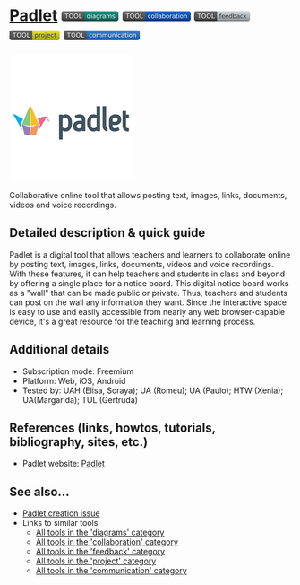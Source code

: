 # [Padlet](https://padlet.com/)  [<img src="images/diagrams.png" align="bottom">](https://github.com/e-CLOSE/Toolbox/issues?q=label%3A01_TOOL+label%3Adiagrams) [<img src="images/collaboration.png" align="bottom">](https://github.com/e-CLOSE/Toolbox/issues?q=label%3A01_TOOL+label%3Acollaboration) [<img src="images/feedback.png" align="bottom">](https://github.com/e-CLOSE/Toolbox/issues?q=label%3A01_TOOL+label%3Afeedback) [<img src="images/project.png" align="bottom">](https://github.com/e-CLOSE/Toolbox/issues?q=label%3A01_TOOL+label%3Aproject) [<img src="images/communication.png" align="bottom">](https://github.com/e-CLOSE/Toolbox/issues?q=label%3A01_TOOL+label%3Acommunication)

![Padlet logo](images/padlet.png)

Collaborative online tool that allows posting text, images, links, documents, videos and voice recordings.


## Detailed description & quick guide

Padlet is a digital tool that allows teachers and learners to collaborate online by posting text, images, links, documents, videos and voice recordings. With these features, it can help teachers and students in class and beyond by offering a single place for a notice board. 
This digital notice board works as a "wall" that can be made public or private. Thus, teachers and students can post on the wall any information they want.
Since the interactive space is easy to use and easily accessible from nearly any web browser-capable device, it's a great resource for the teaching and learning process.



## Additional details

- Subscription mode: Freemium
- Platform: Web, iOS, Android
- Tested by: UAH (Elisa, Soraya); UA (Romeu); UA (Paulo); HTW (Xenia); UA(Margarida); TUL (Gertruda)


## References (links, howtos, tutorials, bibliography, sites, etc.)

- Padlet website: [Padlet](https://padlet.com/)


## See also...

- [Padlet creation issue](https://github.com/e-CLOSE/Toolbox/issues/150)
- Links to similar tools:
  - [All tools in the 'diagrams' category](https://github.com/e-CLOSE/Toolbox/issues?q=label%3A01_TOOL+label%3Adiagrams)
  - [All tools in the 'collaboration' category](https://github.com/e-CLOSE/Toolbox/issues?q=label%3A01_TOOL+label%3Acollaboration)
  - [All tools in the 'feedback' category](https://github.com/e-CLOSE/Toolbox/issues?q=label%3A01_TOOL+label%3Afeedback)
  - [All tools in the 'project' category](https://github.com/e-CLOSE/Toolbox/issues?q=label%3A01_TOOL+label%3Aproject)
  - [All tools in the 'communication' category](https://github.com/e-CLOSE/Toolbox/issues?q=label%3A01_TOOL+label%3Acommunication)
